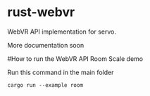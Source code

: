 # rust-webvr
WebVR API implementation for servo. 

More documentation soon

#How to run the WebVR API Room Scale demo

Run this command in the main folder

```
cargo run --example room
```

